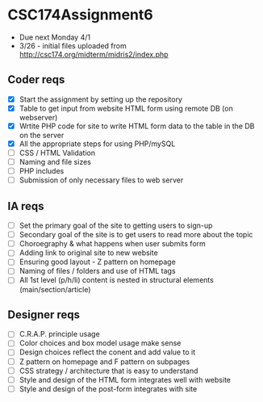 # CSC174Assignment6

* Due next Monday 4/1
* 3/26 - initial files uploaded from http://csc174.org/midterm/midris2/index.php
 
## Coder reqs 
- [X] Start the assignment by setting up the repository
- [X] Table to get input from website HTML form using remote DB (on webserver)
- [X] Wrtite PHP code for site to write HTML form data to the table in the DB on the server
- [X] All the appropriate steps for using PHP/mySQL
- [ ] CSS / HTML Validation
- [ ] Naming and file sizes 
- [ ] PHP includes
- [ ] Submission of only necessary files to web server 
## IA reqs 
- [ ] Set the primary goal of the site to getting users to sign-up
- [ ] Secondary goal of the site is to get users to read more about the topic
- [ ] Choroegraphy & what happens when user submits form 
- [ ] Adding link to original site to new website 
- [ ] Ensuring good layout - Z pattern on homepage 
- [ ] Naming of files / folders and use of HTML tags 
- [ ] All 1st level (p/h/li) content is nested in structural elements (main/section/article)
## Designer reqs 
- [ ] C.R.A.P. principle usage 
- [ ] Color choices and box model usage make sense 
- [ ] Design choices reflect the conent and add value to it 
- [ ] Z pattern on homepage and F pattern on subpages 
- [ ] CSS strategy / architecture that is easy to understand 
- [ ] Style and design of the HTML form integrates well with website 
- [ ] Style and design of the post-form integrates with site 
